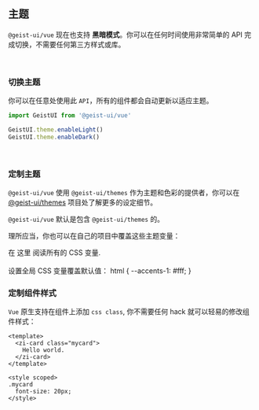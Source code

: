 ## 主题

`@geist-ui/vue` 现在也支持 **黑暗模式**。你可以在任何时间使用非常简单的 API 完成切换，不需要任何第三方样式或库。

<br>

### 切换主题

你可以在任意处使用此 `API`，所有的组件都会自动更新以适应主题。

```js
import GeistUI from '@geist-ui/vue'

GeistUI.theme.enableLight()
GeistUI.theme.enableDark()
```

<br>

### 定制主题

`@geist-ui/vue` 使用 `@geist-ui/themes` 作为主题和色彩的提供者，你可以在 [@geist-ui/themes](https://github.com/geist-org/themes) 项目处了解更多的设定细节。

<zi-note label="注意">
<code>@geist-ui/vue</code> 默认是包含 <code>@geist-ui/themes</code> 的。
</zi-note>

<br>

理所应当，你也可以在自己的项目中覆盖这些主题变量：

<zi-spacer :y="1"></zi-spacer>

<zi-description title="第一步">
  在 <zi-link color href="https://github.com/geist-org/themes/blob/master/src/default/index.styl">这里</zi-link> 阅读所有的 CSS 变量.
</zi-description>
<br>
<br>
<zi-description title="第二部">
  设置全局 CSS 变量覆盖默认值：
  <zi-code block>html {
  --accents-1: #fff;
}</zi-code>
</div>

</zi-description>

<br>

### 定制组件样式

`Vue` 原生支持在组件上添加 `css class`, 你不需要任何 hack 就可以轻易的修改组件样式：

```vue
<template>
  <zi-card class="mycard">
    Hello world.
  </zi-card>
</template>

<style scoped>
.mycard
  font-size: 20px;
</style>
```

<zi-spacer :y="3"></zi-spacer>
